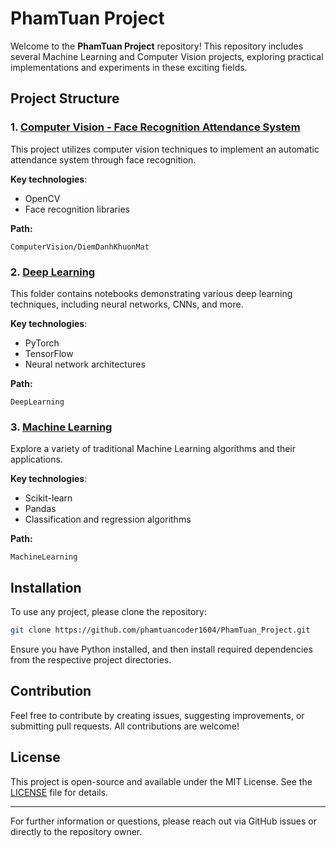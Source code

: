 # PhamTuan Project

Welcome to the **PhamTuan Project** repository! This repository includes several Machine Learning and Computer Vision projects, exploring practical implementations and experiments in these exciting fields.

## Project Structure

### 1. [Computer Vision - Face Recognition Attendance System](ComputerVision/DiemDanhKhuonMat)

This project utilizes computer vision techniques to implement an automatic attendance system through face recognition.

**Key technologies**:

* OpenCV
* Face recognition libraries

**Path:**

```
ComputerVision/DiemDanhKhuonMat
```

### 2. [Deep Learning](DeepLearning)

This folder contains notebooks demonstrating various deep learning techniques, including neural networks, CNNs, and more.

**Key technologies**:

* PyTorch
* TensorFlow
* Neural network architectures

**Path:**

```
DeepLearning
```

### 3. [Machine Learning](MachineLearning)

Explore a variety of traditional Machine Learning algorithms and their applications.

**Key technologies**:

* Scikit-learn
* Pandas
* Classification and regression algorithms

**Path:**

```
MachineLearning
```

## Installation

To use any project, please clone the repository:

```bash
git clone https://github.com/phamtuancoder1604/PhamTuan_Project.git
```

Ensure you have Python installed, and then install required dependencies from the respective project directories.

## Contribution

Feel free to contribute by creating issues, suggesting improvements, or submitting pull requests. All contributions are welcome!

## License

This project is open-source and available under the MIT License. See the [LICENSE](LICENSE) file for details.

---

For further information or questions, please reach out via GitHub issues or directly to the repository owner.
